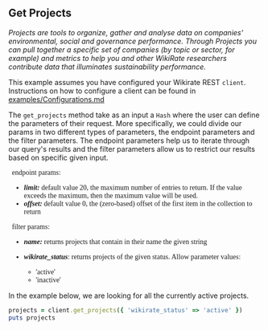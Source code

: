 ## Get Projects

_Projects are tools to organize, gather and analyse data on companies' environmental, social and governance performance.
Through Projects you can pull together a specific set of companies (by topic or sector, for example) and metrics to help
you and other WikiRate researchers contribute data that illuminates sustainability performance._

This example assumes you have configured your Wikirate REST `client`. Instructions on how to configure a client can be
found in [examples/Configurations.md](https://github.com/wikirate/wikirate4ruby/blob/main/examples/Configuration.md)

The `get_projects` method take as an input a `Hash` where the user can define the parameters of their request. More
specifically, we could divide our params in two different types of parameters, the endpoint parameters and the filter
parameters. The endpoint parameters help us to iterate through our query's results and the filter parameters allow us to
restrict our results based on specific given input.
<div style="font-family:'Source Code Pro'; font-size:14px; padding-left: 0.5em; padding-right: 0.5em;">
endpoint params:

- **_limit:_** default value 20, the maximum number of entries to return. If the value exceeds the maximum, then the
  maximum value will be used.
- **_offset:_** default value 0, the (zero-based) offset of the first item in the collection to return

filter params:

- **_name:_** returns projects that contain in their name the given string
- **_wikirate_status_**: returns projects of the given status. Allow parameter values:

    - 'active'
    - 'inactive'

</div>

In the example below, we are looking for all the currently active projects.

```ruby
projects = client.get_projects({ 'wikirate_status' => 'active' })
puts projects
```